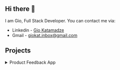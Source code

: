 ## Hi there 👋

I am Gio, Full Stack Developer. You can contact me via:
- Linkedin - [Gio Katamadze](https://www.linkedin.com/in/gio-katamadze-a409931a7)
- Gmail - giokat.inbox@gmail.com

## Projects

<details>
<summary>Product Feedback App</summary>

### Links
- Live Site URL: [Live](https://vocal-paprenjak-6f9f8e.netlify.app/)
- Frontend URL: [GitHub Code](https://github.com/GioKatamadze/Product-feedback-app-front)
- Backend URL: [GitHub Code](https://github.com/GioKatamadze/Product-feedback-app-API)

### Built with
- React JS
- Node JS
- Express/Rest API
- js/jsx/yaml
- Tailwind
- Redux
- Swagger
- MongoDB
- Mongoose
- Joi validation

![Design preview for the Product feedback app](./images/Product-Feedback-App.jpg =x250)
</details>


